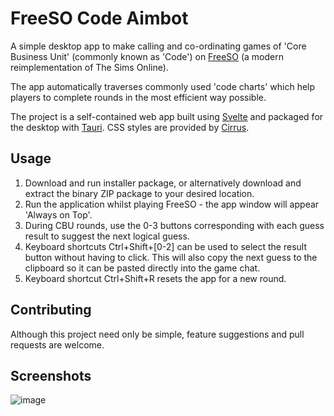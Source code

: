 # FreeSO Code Aimbot
A simple desktop app to make calling and co-ordinating games of 'Core Business Unit' (commonly known as 'Code') on [FreeSO](https://github.com/riperiperi/FreeSO) (a modern reimplementation of The Sims Online).

The app automatically traverses commonly used 'code charts' which help players to complete rounds in the most efficient way possible.

The project is a self-contained web app built using [Svelte](https://svelte.dev) and packaged for the desktop with [Tauri](https://tauri.studio). CSS styles are provided by [Cirrus](https://www.cirrus-ui.com).

## Usage
1. Download and run installer package, or alternatively download and extract the binary ZIP package to your desired location.
2. Run the application whilst playing FreeSO - the app window will appear 'Always on Top'.
3. During CBU rounds, use the 0-3 buttons corresponding with each guess result to suggest the next logical guess.
4. Keyboard shortcuts Ctrl+Shift+[0-2] can be used to select the result button without having to click. This will also copy the next guess to the clipboard so it can be pasted directly into the game chat.
5. Keyboard shortcut Ctrl+Shift+R resets the app for a new round.

## Contributing
Although this project need only be simple, feature suggestions and pull requests are welcome.

## Screenshots
![image](https://user-images.githubusercontent.com/14261788/165757204-81f8d4db-c6e7-47e9-b1c3-3719e224cf57.png)
